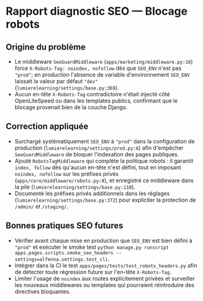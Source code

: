 # Rapport diagnostic SEO — Blocage robots

## Origine du problème
- Le middleware `SeoGuardMiddleware` (`apps/marketing/middleware.py:16`) force `X-Robots-Tag: noindex, nofollow` dès que `SEO_ENV` n'est pas `"prod"`; en production l'absence de variable d'environnement `SEO_ENV` laissait la valeur par défaut `"dev"` (`lumierelearning/settings/base.py:369`).
- Aucun en-tête `X-Robots-Tag` contradictoire n'était injecté côté OpenLiteSpeed ou dans les templates publics, confirmant que le blocage provenait bien de la couche Django.

## Correction appliquée
- Surchargé systématiquement `SEO_ENV` à `"prod"` dans la configuration de production (`lumierelearning/settings/prod.py:6`) afin d'empêcher `SeoGuardMiddleware` de bloquer l'indexation des pages publiques.
- Ajouté `RobotsTagMiddleware` qui complète la politique robots : il garantit `index, follow` dès qu'aucun en-tête n'est défini, tout en imposant `noindex, nofollow` sur les préfixes privés (`apps/core/middleware/robots.py:8`), et enregistré ce middleware dans la pile (`lumierelearning/settings/base.py:110`).
- Documenté les préfixes privés additionnels dans les réglages (`lumierelearning/settings/base.py:372`) pour expliciter la protection de `/admin/` et `/staging/`.

## Bonnes pratiques SEO futures
- Vérifier avant chaque mise en production que `SEO_ENV` est bien défini à `"prod"` et exécuter le smoke test `python manage.py runscript apps.pages.scripts.smoke_seo_headers --settings=alfenna.settings.test_cli`.
- Intégrer dans la CI le test `apps/pages/tests/test_robots_headers.py` afin de détecter toute régression future sur l'en-tête `X-Robots-Tag`.
- Limiter l'usage de `noindex` aux routes explicitement privées et surveiller les nouveaux middlewares ou templates qui pourraient réintroduire des directives bloquantes.
